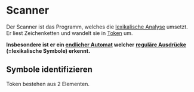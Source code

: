 Scanner
===

Der Scanner ist das Programm, welches die 
[lexikalische Analyse](../README.md) umsetzt. Er liest Zeichenketten und 
wandelt sie in [Token](../Token/README.md) um. 


**Insbesondere ist er ein <u>endlicher Automat</u> welcher** 
**<u>reguläre Ausdrücke</u> (=lexikalische Symbole) erkennt.** 


## Symbole identifizieren

Token bestehen aus 2 Elementen. 